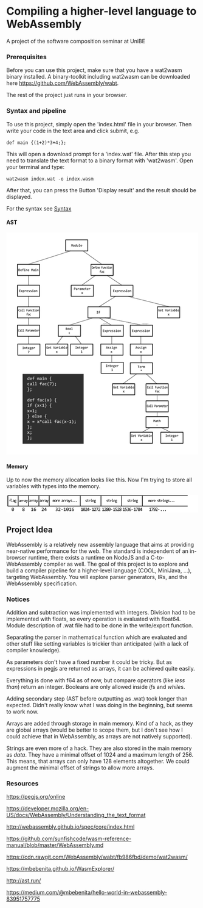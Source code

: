 # Compiling a higher-level language to WebAssembly

A project of the software composition seminar at UniBE

### Prerequisites

Before you can use this project, make sure that you have a wat2wasm binary installed. A binary-toolkit including wat2wasm can be downloaded here https://github.com/WebAssembly/wabt.

The rest of the project just runs in your browser.

### Syntax and pipeline

To use this project, simply open the 'index.html' file in your browser. Then write your code in the text area and click submit, e.g.

```
def main {(1+2)*3+4;};
```

This will open a download prompt for a 'index.wat' file. After this step you need to translate the text format to a binary format with 'wat2wasm'. Open your terminal and type:

```
wat2wasm index.wat -o index.wasm
```

After that, you can press the Button 'Display result' and the result should be displayed.

For the syntax see [Syntax](resources/syntax.md)

#### AST

![AST](resources/ast-small.png)

#### Memory

Up to now the memory allocation looks like this. Now I'm trying to store all variables with types into the memory.

![AST](resources/memory.png)

## Project Idea

WebAssembly is a relatively new assembly language that aims at providing near-native performance for the web. The standard is independent of an in-browser runtime, there exists a runtime on NodeJS and a C-to-WebAssembly compiler as well. The goal of this project is to explore and build a compiler pipeline for a higher-level language (COOL, MiniJava, ...), targeting WebAssembly. You will explore parser generators, IRs, and the WebAssembly specification.

### Notices

Addition and subtraction was implemented with integers. Division had to be implemented with floats, so every operation is evaluated with float64. Module description of .wat file had to be done in the write/export function.

Separating the parser in mathematical function which are evaluated and other stuff like setting variables is trickier than anticipated (with a lack of compiler knowledge).

As parameters don't have a fixed number it could be tricky. But as expressions in pegjs are returned as arrays, it can be achieved quite easily.

Everything is done with f64 as of now, but compare operators (like *less than*) return an integer. Booleans are only allowed inside *if*s and *while*s.

Adding secondary step (AST before outputting as .wat) took longer than expected. Didn't really know what I was doing in the beginning, but seems to work now.

Arrays are added through storage in main memory. Kind of a hack, as they are global arrays (would be better to scope them, but I don't see how I could achieve that in WebAssembly, as arrays are not natively supported).

Strings are even more of a hack. They are also stored in the main memory as *data*. They have a minimal offset of 1024 and a maximum length of 256. This means, that arrays can only have 128 elements altogether. We could augment the minimal offset of strings to allow more arrays.

### Resources

https://pegjs.org/online

https://developer.mozilla.org/en-US/docs/WebAssembly/Understanding_the_text_format

http://webassembly.github.io/spec/core/index.html

https://github.com/sunfishcode/wasm-reference-manual/blob/master/WebAssembly.md

https://cdn.rawgit.com/WebAssembly/wabt/fb986fbd/demo/wat2wasm/

https://mbebenita.github.io/WasmExplorer/

http://ast.run/

https://medium.com/@mbebenita/hello-world-in-webassembly-83951757775
